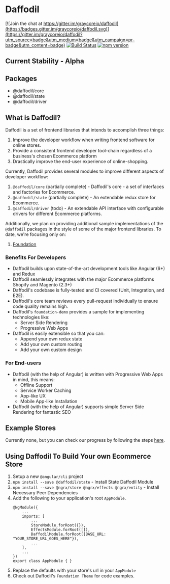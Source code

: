 # Daffodil
[![Join the chat at https://gitter.im/graycoreio/daffodil](https://badges.gitter.im/graycoreio/daffodil.svg)](https://gitter.im/graycoreio/daffodil?utm_source=badge&utm_medium=badge&utm_campaign=pr-badge&utm_content=badge)
[![Build Status](https://travis-ci.com/graycoreio/daffodil.svg?branch=master)](https://travis-ci.com/graycoreio/daffodil)
[![npm version](https://badge.fury.io/js/%40daffodil%2Fcore.svg)](https://www.npmjs.com/@daffodil/state)

## Current Stability - Alpha

## Packages
* @daffodil/core
* @daffodil/state
* @daffodil/driver

## What is Daffodil?
Daffodil is a set of frontend libraries that intends to accomplish three things:
1. Improve the developer workflow when writing frontend software for online stores.
2. Provide a consistent frontend developer tool-chain regardless of a business's chosen Ecommerce platform
3. Drastically improve the end-user experience of online-shopping.

Currently, Daffodil provides several modules to improve different aspects of developer workflow:

1. `@daffodil/core` (partially complete) - Daffodil's core - a set of interfaces and factories for Ecommerce.
2. `@daffodil/state` (partially complete) - An extendable redux store for Ecommerce.
3. `@daffodil/driver` (todo) - An extendable API interface with configurable drivers for different Ecommerce platforms.

Additionally, we plan on providing additional sample implementations of the `@daffodil` packages
in the style of some of the major frontend libraries. To date, we're focusing only on:

1. [Foundation](https://foundation.zurb.com/)

### Benefits For Developers

* Daffodil builds upon state-of-the-art development tools like Angular (6+) and Redux
* Daffodil seamlessly integrates with the major Ecommerce platforms Shopify and Magento (2.3+)
* Daffodil's codebase is fully-tested and CI covered (Unit, Integration, and E2E).
* Daffodil's core team reviews every pull-request individually to ensure code quality remains high.
* Daffodil's `foundation-demo` provides a sample for implementing technologies like:
   * Server Side Rendering
   * Progressive Web Apps
* Daffodil is easily extensible so that you can:
  * Append your own redux state 
  * Add your own custom routing
  * Add your own custom design

### For End-users

* Daffodil (with the help of Angular) is written with Progressive Web Apps in mind, this means:
  * Offline Support
  * Service Worker Caching
  * App-like UX
  * Mobile App-like Installation
* Daffodil (with the help of Angular) supports simple Server Side Rendering for fantastic SEO

## Example Stores
Currently none, but you can check our progress by following the steps [here](https://github.com/graycoreio/daffodil/blob/develop/docs/DEVELOPER.md#running-the-example-foundation-demo).

## Using Daffodil To Build Your own Ecommerce Store
1. Setup a new `@angular/cli` project
2. `npm install --save @daffodil/state` - Install State Daffodil Module
3. `npm install --save @ngrx/store @ngrx/effects @ngrx/entity` - Install Necessary Peer Dependencies
4. Add the following to your application's root `AppModule`.
    ```
    @NgModule({
        ...
        imports: [
            ...
            StoreModule.forRoot({}),
            EffectsModule.forRoot([]),
            DaffodilModule.forRoot({BASE_URL: "YOUR_STORE_URL_GOES_HERE"}),
            ...
        ],
        ...
    })
    export class AppModule { }
    ```
5. Replace the defaults with your store's url in your `AppModule`
6. Check out Daffodil's `Foundation Theme` for code examples.
